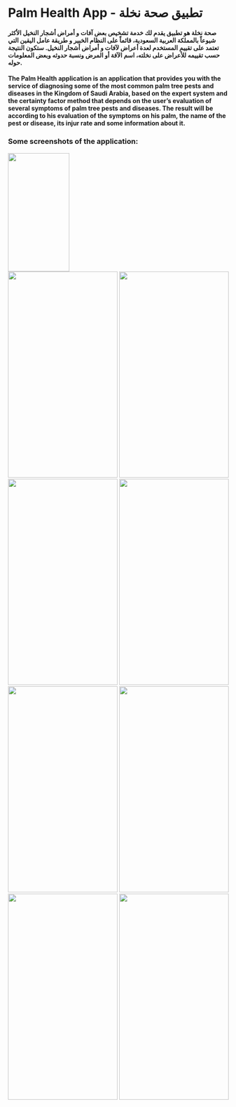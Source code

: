 # Palm Health App - تطبيق صحة نخلة

#### صحة نخلة هو تطبيق يقدم لك خدمة تشخيص بعض آفات و أمراض أشجار النخيل الأكثر شيوعاً بالمملكة العربية السعودية، قائماً على النظام الخبير و طريقة عامل اليقين التي تعتمد على تقييم المستخدم لعدة أعراض لآفات و أمراض أشجار النخيل. ستكون النتيجة حسب تقييمه للأعراض على نخلته، اسم الآفة أو المرض ونسبة حدوثه وبعض المعلومات حوله.

#### The Palm Health application is an application that provides you with the service of diagnosing some of the most common palm tree pests and diseases in the Kingdom of Saudi Arabia, based on the expert system and the certainty factor method that depends on the user’s evaluation of several symptoms of palm tree pests and diseases. The result will be according to his evaluation of the symptoms on his palm, the name of the pest or disease, its injur rate and some information about it.

### Some screenshots of the application:

<div class="center">
<img src="https://github.com/TahaniBadrAlmotairi/Palm-Health-Flutter-App/assets/128080679/c46c14d8-5f52-4509-ac36-11ae71223f85" height="270" width="140" >
</div>
<div class="center">
<img src="https://github.com/TahaniBadrAlmotairi/Palm-Health-Flutter-App/assets/128080679/454bac06-62dd-4b63-93fc-46e9a3252eee" height="470" width="250" >
<img src="https://github.com/TahaniBadrAlmotairi/Palm-Health-Flutter-App/assets/128080679/8e845f2b-3780-4d73-91e3-d839ab04ebd0" height="470" width="250" >
</div>
<div>
<img src="https://github.com/TahaniBadrAlmotairi/Palm-Health-Flutter-App/assets/128080679/e6b58338-1b52-4493-933b-398612bff270" height="470" width="250" >
<img src="https://github.com/TahaniBadrAlmotairi/Palm-Health-Flutter-App/assets/128080679/1788b18c-a159-4bad-bbaa-6290222974f4" height="470" width="250" >
</div>
<div>
<img src="https://github.com/TahaniBadrAlmotairi/Palm-Health-Flutter-App/assets/128080679/f5706297-68e5-47b3-b7a1-d89e56c61836" height="470" width="250" >
<img src="https://github.com/TahaniBadrAlmotairi/Palm-Health-Flutter-App/assets/128080679/89ea377a-0125-4ecb-aa15-f9ba5084f156" height="470" width="250" >
</div>
<div>
<img src="https://github.com/TahaniBadrAlmotairi/Palm-Health-Flutter-App/assets/128080679/e5479e8c-49f5-43c3-b4e5-5202f04af9c8" height="470" width="250" >
<img src="https://github.com/TahaniBadrAlmotairi/Palm-Health-Flutter-App/assets/128080679/8c099d69-4481-4ad5-b537-5ebd71c69de3" height="470" width="250" >
</div>



